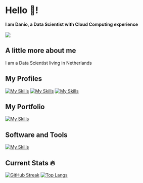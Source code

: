 # Hello 👋!
**I am Danio, a Data Scientist with Cloud Computing experience** </br>
</br>
![](https://camo.githubusercontent.com/76ce88ff28bafd25d82d7faf18a6fe762079b79a34472a7c8067e2f1ca55e40f/68747470733a2f2f6d656469612e67697068792e636f6d2f6d656469612f48364b75735a38707a787479796d626c6e452f67697068792e676966)
## A little more about me
I am a Data Scientist living in Netherlands
## My Profiles
[![My Skills](https://skillicons.dev/icons?i=linkedin)](https://www.linkedin.com/in/daniocionini) [![My Skills](https://skillicons.dev/icons?i=stackoverflow)](https://stackoverflow.com/users/16124834/d-cio) [![My Skills](https://skillicons.dev/icons?i=twitter)](https://twitter.com/data_cioninidan)
## My Portfolio
[![My Skills](https://skillicons.dev/icons?i=github)](https://daniocionini.github.io)
## Software and Tools
[![My Skills](https://skillicons.dev/icons?i=mysql,postgresql,python,r,latex,html,matlab,php,aws,fastapi,git,vscode)]()
## Current Stats :fire:
[![GitHub Streak](https://streak-stats.demolab.com/?user=daniocionini&theme=dark)](https://git.io/streak-stats)
[![Top Langs](https://github-readme-stats.vercel.app/api/top-langs/?username=daniocionini&layout=compact)](https://github.com/daniocionini/github-readme-stats)
